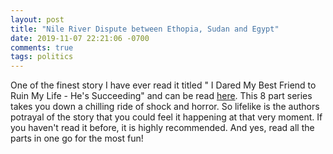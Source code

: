 ```yaml
---
layout: post
title: "Nile River Dispute between Ethopia, Sudan and Egypt"
date: 2019-11-07 22:21:06 -0700
comments: true
tags: politics
---
```


One of the finest story I have ever read it titled " I Dared My Best Friend to Ruin My Life - He's Succeeding" and can be read [here](https://www.reddit.com/r/nosleep/comments/4q03fa/i_dared_my_best_friend_to_ruin_my_life_hes/). This 8 part series takes you down a chilling ride of shock and horror. So lifelike is the authors potrayal of the story that you could feel it happening at that very moment. If you haven't read it before, it is highly recommended. And yes, read all the parts in one go for the most fun!